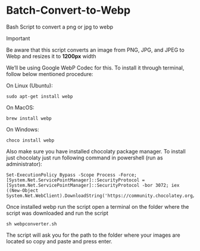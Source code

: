 # Batch-Convert-to-Webp
Bash Script to convert a png or jpg to webp

> [!important]
> Be aware that this script converts an image from PNG, JPG, and JPEG to Webp and resizes it to **1200px** width


We’ll be using Google WebP Codec for this. To install it through terminal, follow below mentioned procedure:

On Linux (Ubuntu):
```
sudo apt-get install webp
```

On MacOS:
```
brew install webp
```

On Windows:
```
choco install webp
```
Also make sure you have installed chocolaty package manager. To install just chocolaty just run following command in powershell (run as administrator):
```
Set-ExecutionPolicy Bypass -Scope Process -Force; [System.Net.ServicePointManager]::SecurityProtocol = [System.Net.ServicePointManager]::SecurityProtocol -bor 3072; iex ((New-Object System.Net.WebClient).DownloadString('https://community.chocolatey.org/install.ps1'))
```

Once installed webp run the script open a terminal on the folder where the script was downloaded and run the script
```
sh webpconverter.sh
```

The script will ask you for the path to the folder where your images are located so copy and paste and press enter.

